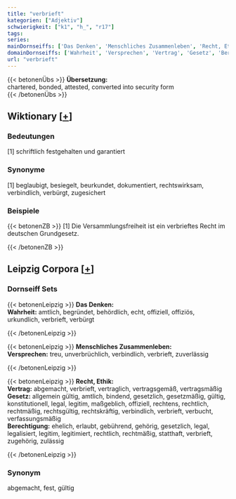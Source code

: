 ```yaml
---
title: "verbrieft"
kategorien: ["Adjektiv"]
schwierigkeit: ["k1", "h_", "r17"]
tags:
series:
mainDornseiffs: ['Das Denken', 'Menschliches Zusammenleben', 'Recht, Ethik']
domainDornseiffs: ['Wahrheit', 'Versprechen', 'Vertrag', 'Gesetz', 'Berechtigung']
url: "verbrieft"
---
```


{{< betonenÜbs >}}
**Übersetzung:**  
chartered, bonded, attested, converted into security form  
{{< /betonenÜbs >}}

## Wiktionary [[+](https://de.wiktionary.org/wiki/verbrieft)]

### Bedeutungen
[1] schriftlich festgehalten und garantiert  

### Synonyme
[1] beglaubigt, besiegelt, beurkundet, dokumentiert, rechtswirksam, verbindlich, verbürgt, zugesichert  

### Beispiele
{{< betonenZB >}}
[1] Die Versammlungsfreiheit ist ein verbrieftes Recht im deutschen Grundgesetz.  

{{< /betonenZB >}}

## Leipzig Corpora [[+](https://corpora.uni-leipzig.de/en/res?word=verbrieft&corpusId=deu_newscrawl-public_2018)]

### Dornseiff Sets
{{< betonenLeipzig >}}
**Das Denken:**  
**Wahrheit:** amtlich, begründet, behördlich, echt, offiziell, offiziös, urkundlich, verbrieft, verbürgt  

{{< /betonenLeipzig >}}


{{< betonenLeipzig >}}
**Menschliches Zusammenleben:**  
**Versprechen:** treu, unverbrüchlich, verbindlich, verbrieft, zuverlässig  

{{< /betonenLeipzig >}}


{{< betonenLeipzig >}}
**Recht, Ethik:**  
**Vertrag:** abgemacht, verbrieft, vertraglich, vertragsgemäß, vertragsmäßig  
**Gesetz:** allgemein gültig, amtlich, bindend, gesetzlich, gesetzmäßig, gültig, konstitutionell, legal, legitim, maßgeblich, offiziell, rechtens, rechtlich, rechtmäßig, rechtsgültig, rechtskräftig, verbindlich, verbrieft, verbucht, verfassungsmäßig  
**Berechtigung:** ehelich, erlaubt, gebührend, gehörig, gesetzlich, legal, legalisiert, legitim, legitimiert, rechtlich, rechtmäßig, statthaft, verbrieft, zugehörig, zulässig  

{{< /betonenLeipzig >}}

### Synonym
abgemacht, fest, gültig

